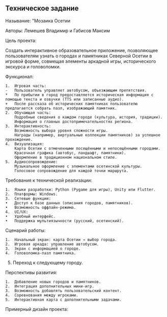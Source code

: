 ## Техническое задание
Называние: "Мозаика Осетии

Авторы:  Лемешев Владимир и Габисов Максим

Цель проекта:

Создать интерактивное образовательное приложение, позволяющее пользователям узнать о городах и памятниках Северной Осетии в игровой форме, совмещая элементы аркадной игры, исторического экскурса и головоломки.

Функционал:

	1.	Игровая часть:
	-	Пользователь управляет автобусом, объезжающим препятствия.
	*	По прибытии в город предоставляется историческая информация с помощью текста и озвучки (TTS или записанные аудио).
	+	После рассказа об исторических памятниках пользователю предлагается собрать пазл, изображающий памятник.
	2.	Обучающая часть:
		Подробные сведения о каждом городе (культура, история, традиции).
		Информация о главных достопримечательностях региона.
	3.	Интерактивность:
		Возможность выбора уровня сложности игры.
		Награды (например, виртуальные коллекции памятников) за успешное прохождение.
	4.	Визуализация:
		Карта Осетии с отмеченными посещёнными и непосещёнными городами.
		Красочная графика (автобус, ландшафт, памятники).
		Оформление в традиционном национальном стиле.
	5.	Аудиосопровождение:
		Музыкальное оформление с элементами осетинской культуры.
		Голосовое сопровождение для каждой точки маршрута.

Требования к технической реализации:

	1.	Языки разработки: Python (Pygame для игры), Unity или Flutter.
	2.	Платформы: Windows.
	3.	Сетевые функции:
	•	Доступ к базе данных (описания городов, памятников).
	•	Возможность оффлайн-режима.
	4.	UI/UX:
	•	Удобный интерфейс.
	•	Поддержка мультиязычности (русский, осетинский).

Сценарий работы:

	1.	Начальный экран: карта Осетии → выбор города.
	2.	Игровая аркада: управление автобусом.
	3.	Экран с информацией о городе.
	4.	Головоломка-пазл памятника.

 5.	Переход к следующему городу.



Перспективы развития:

	1.	Добавление новых городов и памятников.
	2.	Интеграция дополнительных мини-игр.
	3.	Возможность добавлять пользовательский контент.
	4.	Соревнования между игроками.
	5.	Интерактивная карта с дополнительными задачами.

Примерный дизайн проекта:

 ![]()
  
